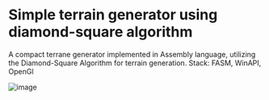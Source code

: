 # Simple terrain generator using diamond-square algorithm

A compact terrane generator implemented in Assembly language, utilizing the Diamond-Square Algorithm for terrain generation. 
Stack: FASM, WinAPI, OpenGl



![image](https://github.com/user-attachments/assets/d7846d13-26cc-4fa7-8f7d-d85b13886adc)
